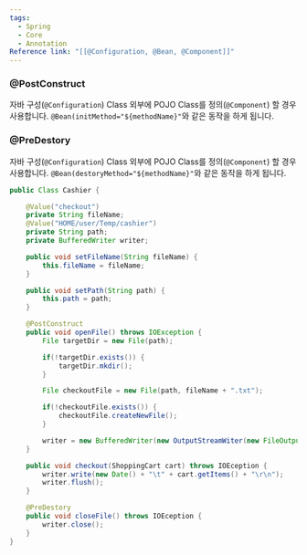 ```yaml
---
tags:
  - Spring
  - Core
  - Annotation
Reference link: "[[@Configuration, @Bean, @Component]]"
---
```

### @PostConstruct
자바 구성(`@Configuration`) Class 외부에 POJO Class를 정의(`@Component`) 할 경우 사용합니다. `@Bean(initMethod="${methodName}"`와 같은 동작을 하게 됩니다.

### @PreDestory
자바 구성(`@Configuration`) Class 외부에 POJO Class를 정의(`@Component`) 할 경우 사용합니다. `@Bean(destoryMethod="${methodName}"`와 같은 동작을 하게 됩니다.

```java title:"Cashier.java"
public Class Cashier {

	@Value("checkout")
	private String fileName;
	@Value("HOME/user/Temp/cashier")
	private String path;
	private BufferedWriter writer;

	public void setFileName(String fileName) {
		this.fileName = fileName;
	}

	public void setPath(String path) {
		this.path = path;
	}

	@PostConstruct
	public void openFile() throws IOException {
		File targetDir = new File(path);

		if(!targetDir.exists()) {
			targetDir.mkdir();
		}

		File checkoutFile = new File(path, fileName + ".txt");

		if(!checkoutFile.exists()) {
			checkoutFile.createNewFile();
		}

		writer = new BufferedWriter(new OutputStreamWiter(new FileOutputStream(checkoutFile, true)));
	}

	public void checkout(ShoppingCart cart) throws IOEception {
		writer.write(new Date() + "\t" + cart.getItems() + "\r\n");
		writer.flush();
	}

	@PreDestory
	public void closeFile() throws IOEception {
		writer.close();
	}
}
```